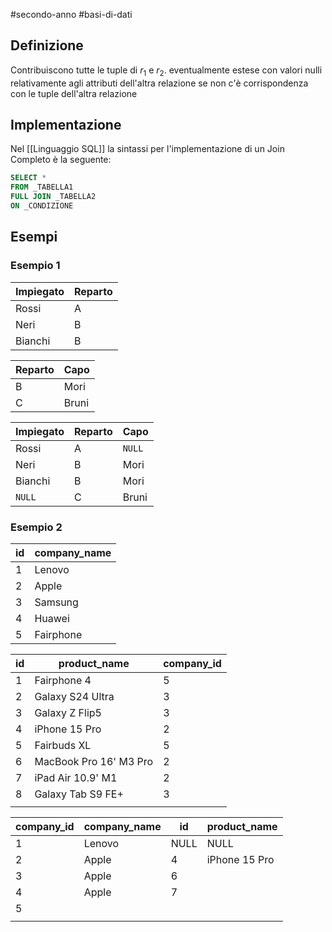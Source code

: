 #secondo-anno #basi-di-dati 

## Definizione

Contribuiscono tutte le tuple di $r_1$ e $r_2$. eventualmente estese con valori nulli relativamente agli attributi dell'altra relazione se non c'è corrispondenza con le tuple dell'altra relazione

## Implementazione

Nel [[Linguaggio SQL]] la sintassi per l'implementazione di un Join Completo è la seguente:

```sql
SELECT *
FROM _TABELLA1
FULL JOIN _TABELLA2
ON _CONDIZIONE

```

## Esempi

### Esempio 1

| Impiegato | Reparto |
| --------- | ------- |
| Rossi     | A       |
| Neri      | B       |
| Bianchi   | B       |

| Reparto | Capo  |
| ------- | ----- |
| B       | Mori  |
| C       | Bruni |

| Impiegato | Reparto | Capo   |
| --------- | ------- | ------ |
| Rossi     | A       | `NULL` |
| Neri      | B       | Mori   |
| Bianchi   | B       | Mori   |
| `NULL`    | C       | Bruni  |

### Esempio 2

| id  | company_name |
| --- | ------------ |
| 1   | Lenovo       |
| 2   | Apple        |
| 3   | Samsung      |
| 4   | Huawei       |
| 5   | Fairphone    |

| id  | product_name           | company_id |
| --- | ---------------------- | ---------- |
| 1   | Fairphone 4            | 5          |
| 2   | Galaxy S24 Ultra       | 3          |
| 3   | Galaxy Z Flip5         | 3          |
| 4   | iPhone 15 Pro          | 2          |
| 5   | Fairbuds XL            | 5          |
| 6   | MacBook Pro 16' M3 Pro | 2          |
| 7   | iPad Air 10.9' M1      | 2          |
| 8   | Galaxy Tab S9 FE+      | 3          |
|     |                        |            |

| company_id | company_name | id   | product_name  |
| ---------- | ------------ | ---- | ------------- |
| 1          | Lenovo       | NULL | NULL          |
| 2          | Apple        | 4    | iPhone 15 Pro |
| 3          | Apple        | 6    |               |
| 4          | Apple        | 7    |               |
| 5          |              |      |               |
|            |              |      |               |